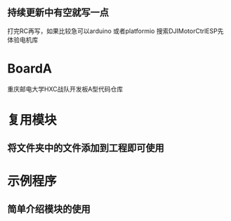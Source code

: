 ## 持续更新中有空就写一点
打完RC再写，如果比较急可以arduino 或者platformio 搜索DJIMotorCtrlESP先体验电机库
# BoardA
重庆邮电大学HXC战队开发板A型代码仓库

# 复用模块
## 将文件夹中的文件添加到工程即可使用

# 示例程序
## 简单介绍模块的使用
